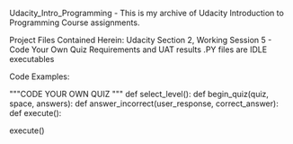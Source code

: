 Udacity_Intro_Programming - This is my archive of Udacity Introduction to Programming Course assignments.

Project Files Contained Herein:
Udacity Section 2, Working Session 5 - Code Your Own Quiz
Requirements and UAT results
.PY files are IDLE executables

Code Examples:

"""CODE YOUR OWN QUIZ """
def select_level():
def begin_quiz(quiz, space, answers):
def answer_incorrect(user_response, correct_answer):
def execute():

execute()
